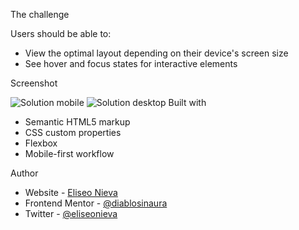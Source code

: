 The challenge

Users should be able to:

- View the optimal layout depending on their device's screen size
- See hover and focus states for interactive elements

Screenshot

![Solution mobile](https://i.imgur.com/JEEpUkG.jpg)
![Solution desktop](https://i.imgur.com/EklFmbB.jpg)
Built with

- Semantic HTML5 markup
- CSS custom properties
- Flexbox
- Mobile-first workflow


Author

- Website - [Eliseo Nieva](https://github.com/diablosinaura)
- Frontend Mentor - [@diablosinaura](https://www.frontendmentor.io/profile/diablosinaura)
- Twitter - [@eliseonieva](https://www.twitter.com/eliseonieva)


